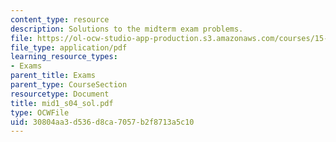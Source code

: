 ```yaml
---
content_type: resource
description: Solutions to the midterm exam problems.
file: https://ol-ocw-studio-app-production.s3.amazonaws.com/courses/15-501-introduction-to-financial-and-managerial-accounting-spring-2004/30804aa3d536d8ca7057b2f8713a5c10_mid1_s04_sol.pdf
file_type: application/pdf
learning_resource_types:
- Exams
parent_title: Exams
parent_type: CourseSection
resourcetype: Document
title: mid1_s04_sol.pdf
type: OCWFile
uid: 30804aa3-d536-d8ca-7057-b2f8713a5c10
---
```

